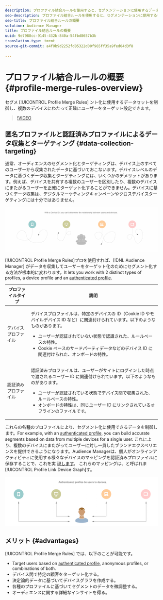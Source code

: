 ```yaml
---
description: プロファイル結合ルールを使用すると、セグメンテーションに使用するデータセットを管理できます。また、複数のデバイスにわたって個人を正確にターゲットに設定することができます。
seo-description: プロファイル結合ルールを使用すると、セグメンテーションに使用するデータセットを管理できます。また、複数のデバイスにわたって個人を正確にターゲットに設定することができます。
seo-title: プロファイル結合ルールの概要
solution: Audience Manager
title: プロファイル結合ルールの概要
uuid: 9e7988cc-9145-432b-840a-54fbd8657b3b
translation-type: tm+mt
source-git-commit: a4f0b9d2252fd85322d00f965ff35a9fed04d3f8

---
```



# プロファイル結合ルールの概要 {#profile-merge-rules-overview}

セグメ [!UICONTROL Profile Merge Rules] ント化に使用するデータセットを制御し、複数のデバイスにわたって正確にユーザーをターゲット設定できます。

>[!VIDEO](https://video.tv.adobe.com/v/28974?captions=jpn)

## 匿名プロファイルと認証済みプロファイルによるデータ収集とターゲティング {#data-collection-targeting}

通常、オーディエンスのセグメント化とターゲティングは、デバイス上のすべてのユーザーから収集されたデータに基づいておこないます。デバイスレベルのデータに基づくデータ収集とターゲティングには、いくつかのデメリットがあります。例えば、デバイスを共有する複数のユーザーを区別したり、複数のデバイスにまたがるユーザーを正確にターゲット化することができません。デバイスに基づくデータ収集は、デジタルマーケティングキャンペーンやクロスデバイスターゲティングには十分ではありません。

![](assets/unauthenticated2.png)

[!UICONTROL Profile Merge Rules]プロを使用すれば、[!DNL Audience Manager] がデータを収集してユーザーをターゲット化のためにセグメント化する方法が根本的に変わります。It lets you work with 2 distinct types of profiles, a device profile and an [authenticated profile](../../reference/visitor-authentication-states.md).

<table id="table_CE98C0E32A964B27804736A896233869"> 
 <thead> 
  <tr> 
   <th colname="col1" class="entry"> プロファイルタイプ </th> 
   <th colname="col2" class="entry"> 説明 </th> 
  </tr> 
 </thead>
 <tbody> 
  <tr> 
   <td colname="col1"> デバイスプロファイル </td> 
   <td colname="col2"> <p>デバイスプロファイルは、特定のデバイスの ID（Cookie ID やモバイルデバイス ID など）に関連付けられています。以下のようなものがあります。 </p> <p>
     <ul id="ul_0420875DE65E44FFAC76E0DD205CFEC4"> 
      <li id="li_044AD85C644A41FB8EF48164BAC0CE34">ユーザーが認証されていない状態で認識された、ルールベースの特性。 </li> 
      <li id="li_984D9790A6984139AFCFC2DFE4DF1BFC">Cookie ベースのサードパーティデータなどのデバイス ID に関連付けられた、オンボードの特性。 </li>
     </ul> </p> </td>
  </tr>
  <tr> 
   <td colname="col1"> 認証済みプロファイル </td> 
   <td colname="col2"> <p>認証済みプロファイルは、ユーザーがサイトにログインした時点で渡されるユーザー ID に関連付けられています。以下のようなものがあります。 </p>
    <ul id="ul_18319CAA875148DBAE095134D42637B3"> 
     <li id="li_E24BD33E049849E5A594B0750F530475">ユーザーが認証されている状態でデバイス間で収集された、ルールベースの特性。 </li>
     <li id="li_531AC9E0EC9D45108457FEC8E8D4E66C">オンボードの特性は、同じユーザー ID にリンクされているオフラインのファイルです。 </li>
    </ul> </td>
  </tr>
 </tbody>
</table>

これらの各種のプロファイルにより、セグメント化に使用できるデータを制御します。For example, with an [authenticated profile](../../reference/visitor-authentication-states.md), you can build accurate segments based on data from multiple devices for a single user. これにより、複数のデバイスにまたがってユーザーに対し一貫したブランドエクスペリエンスを提供できるようになります。Audience Managerは、個人がオンラインアクティビティに使用する様々なデバイスのマッピングを認証済みプロファイルに保存することで、これを実 [現します](../../reference/visitor-authentication-states.md)。 これらのマッピングは、と呼ばれま [!UICONTROL Profile Link Device Graph]す。

![](assets/authenticated2.png)

## メリット {#advantages}

[!UICONTROL Profile Merge Rules] では、以下のことが可能です。

* Target users based on [authenticated profile](../../reference/visitor-authentication-states.md), anonymous profiles, or combinations of both.
* デバイス間で特定の顧客をターゲット化する。
* 決定論的データに基づいてデバイスグラフを作成する。
* 各種のプロファイルに基づいてセグメントのデータを微調整する。
* オーディエンスに関する詳細なインサイトを得る。
